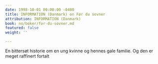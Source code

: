 ```yaml
---
date: 1998-10-01 00:00:00 -0400
title: INFORMATION (Danmark) on Før du sovner
attribution: INFORMATION (Danmark)
book: no/boker/for-du-sovner.md
featured: false
weight: ''

---
```

En bittersøt historie om en ung kvinne og hennes gale familie. Og den er meget raffinert fortalt